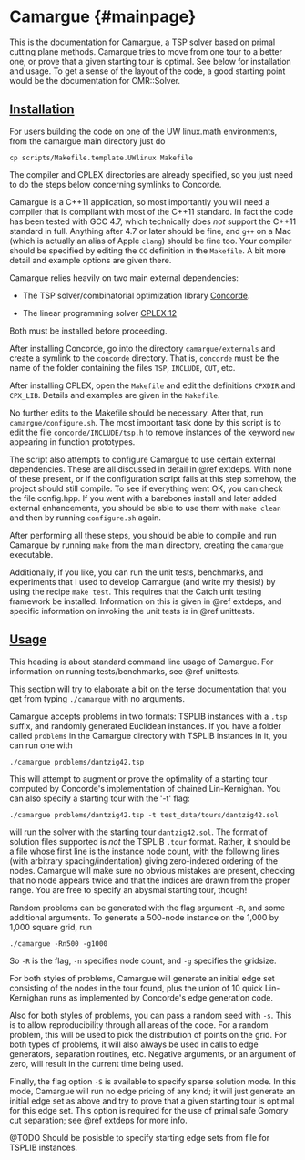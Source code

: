 Camargue	{#mainpage}
========

This is the documentation for Camargue, a TSP solver based on primal
cutting plane methods. Camargue tries to move from one tour to a
better one, or prove that a given starting tour is optimal. See below
for installation and usage. To get a sense of the layout of the code, a good
starting point would be the documentation for CMR::Solver. 

[Installation](#install)
------------

For users building the code on one of the UW linux.math environments,
from the camargue main directory just do

    cp scripts/Makefile.template.UWlinux Makefile

The compiler and CPLEX directories are already specified, so you just
need to do the steps below concerning symlinks to Concorde.

Camargue is a C++11 application, so most importantly you will need a
compiler that is compliant with most of the C++11 standard. In fact the code
has been tested with GCC 4.7, which technically does *not* support the
C++11 standard in full. Anything after 4.7 or later should be fine,
and `g++` on a Mac (which is actually an alias of Apple `clang`)
should be fine too. Your compiler should be specified by editing the
`CC` definition in the `Makefile`. A bit more detail and example
options are given there. 

Camargue relies heavily on two main external dependencies:
- The TSP solver/combinatorial optimization library
[Concorde](http://www.math.uwaterloo.ca/tsp/concorde/downloads/downloads.htm).

- The linear programming solver [CPLEX
12](http://www-03.ibm.com/software/products/en/ibmilogcpleoptistud)

Both must be installed before proceeding.

After installing Concorde, go into the directory `camargue/externals`
and create a symlink to the `concorde` directory. That is, `concorde`
must be the name of the folder containing the files `TSP`, `INCLUDE`,
`CUT`, etc. 

After installing CPLEX, open the `Makefile` and edit the definitions
`CPXDIR` and `CPX_LIB`. Details and examples are given in the
`Makefile`.

No further edits to the Makefile should be necessary. After that, run
`camargue/configure.sh`. The most important task done by this script
is to edit the file `concorde/INCLUDE/tsp.h` to remove instances of
the keyword `new` appearing in function prototypes.

The script also attempts to configure Camargue to use certain
external dependencies. These are all discussed in detail in @ref
extdeps. With none of these present, or if the configuration script
fails at this step somehow, the project should still compile. To see
if everything went OK, you can check the file config.hpp. If you went
with a barebones install and later added external enhancements, you
should be able to use them with `make clean` and then by running
`configure.sh` again. 

After performing all these steps, you should be able to compile and
run Camargue by running `make` from the main directory, creating the
`camargue` executable.

Additionally, if you like, you can run the unit
tests, benchmarks, and experiments that I used to develop
Camargue (and write my thesis!) by using the recipe `make test`. This
requires that the Catch unit testing framework be
installed. Information on this is given in @ref extdeps, and specific
information on invoking the unit tests is in @ref unittests.

[Usage](#usage)
------

This heading is about standard command line usage of Camargue. For
information on running tests/benchmarks, see @ref unittests.

This section will try to elaborate a bit on the terse documentation
that you get from typing `./camargue` with no arguments.


Camargue accepts problems in two formats: TSPLIB instances with a
`.tsp` suffix, and randomly generated Euclidean instances. If you have
a folder called `problems` in the Camargue directory with TSPLIB
instances in it, you can run one with

    ./camargue problems/dantzig42.tsp

This will attempt to augment or prove the optimality of a starting
tour computed by Concorde's implementation of chained
Lin-Kernighan. You can also specify a starting tour with the '-t' flag:

    ./camargue problems/dantzig42.tsp -t test_data/tours/dantzig42.sol

will run the solver with the starting tour `dantzig42.sol`. The format
of solution files supported is *not* the TSPLIB `.tour` format. Rather,
it should be a file whose first line is the instance node count, with
the following lines (with arbitrary spacing/indentation) giving
zero-indexed ordering of the nodes. Camargue will make sure no obvious
mistakes are present, checking that no node appears twice and that the
indices are drawn from the proper range. You are free to specify an
abysmal starting tour, though! 

Random problems can be generated with the flag argument `-R`, and some
additional arguments. To generate a 500-node instance on the 1,000 by
1,000 square grid, run

    ./camargue -Rn500 -g1000

So `-R` is the flag, `-n` specifies node count, and `-g` specifies the
gridsize.

For both styles of problems, Camargue will generate an initial edge
set consisting of the nodes in the tour found, plus the union of 10
quick Lin-Kernighan runs as implemented by Concorde's edge generation
code.

Also for both styles of problems, you can pass a random seed with
`-s`. This is to allow reproducibility through all areas of the
code. For a random problem, this will be used to pick the distribution
of points on the grid. For both types of problems, it will also always
be used in calls to edge generators, separation routines,
etc. Negative arguments, or an argument of zero, will result in the
current time being used.

Finally, the flag option `-S` is available to specify sparse solution
mode. In this mode, Camargue will run no edge pricing of any kind; it
will just generate an initial edge set as above and try to prove that
a given starting tour is optimal for this edge set. This option is
required for the use of primal safe Gomory cut separation; see @ref
extdeps for more info.

@TODO Should be posisble to specify starting edge sets from file for
TSPLIB instances. 
